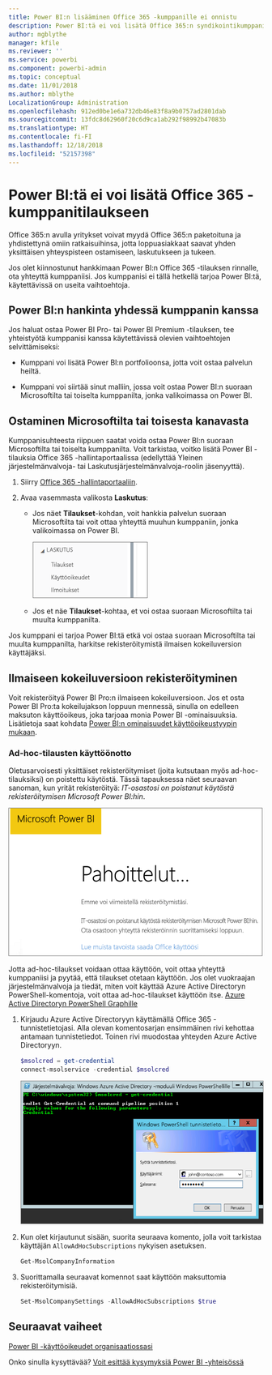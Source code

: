 ```yaml
---
title: Power BI:n lisääminen Office 365 -kumppanille ei onnistu
description: Power BI:tä ei voi lisätä Office 365:n syndikointikumppanille. Syndikoitu malli on Office 365:n käyttämä ostamisen malli.
author: mgblythe
manager: kfile
ms.reviewer: ''
ms.service: powerbi
ms.component: powerbi-admin
ms.topic: conceptual
ms.date: 11/01/2018
ms.author: mblythe
LocalizationGroup: Administration
ms.openlocfilehash: 912ed0be1e6a732db46e83f8a9b0757ad2801dab
ms.sourcegitcommit: 13fdc8d62960f20c6d9ca1ab292f98992b47083b
ms.translationtype: HT
ms.contentlocale: fi-FI
ms.lasthandoff: 12/18/2018
ms.locfileid: "52157398"
---
```

# <a name="unable-to-add-power-bi-to-office-365-partner-subscription"></a>Power BI:tä ei voi lisätä Office 365 -kumppanitilaukseen

Office 365:n avulla yritykset voivat myydä Office 365:n paketoituna ja yhdistettynä omiin ratkaisuihinsa, jotta loppuasiakkaat saavat yhden yksittäisen yhteyspisteen ostamiseen, laskutukseen ja tukeen.

Jos olet kiinnostunut hankkimaan Power BI:n Office 365 -tilauksen rinnalle, ota yhteyttä kumppaniisi. Jos kumppanisi ei tällä hetkellä tarjoa Power BI:tä, käytettävissä on useita vaihtoehtoja.

## <a name="work-with-your-partner-to-purchase-power-bi"></a>Power BI:n hankinta yhdessä kumppanin kanssa

Jos haluat ostaa Power BI Pro- tai Power BI Premium -tilauksen, tee yhteistyötä kumppanisi kanssa käytettävissä olevien vaihtoehtojen selvittämiseksi:

* Kumppani voi lisätä Power BI:n portfolioonsa, jotta voit ostaa palvelun heiltä.

* Kumppani voi siirtää sinut malliin, jossa voit ostaa Power BI:n suoraan Microsoftilta tai toiselta kumppanilta, jonka valikoimassa on Power BI.

## <a name="purchase-from-microsoft-or-another-channel"></a>Ostaminen Microsoftilta tai toisesta kanavasta

Kumppanisuhteesta riippuen saatat voida ostaa Power BI:n suoraan Microsoftilta tai toiselta kumppanilta. Voit tarkistaa, voitko lisätä Power BI -tilauksia Office 365 -hallintaportaalissa (edellyttää Yleinen järjestelmänvalvoja- tai Laskutusjärjestelmänvalvoja-roolin jäsenyyttä).

1. Siirry [Office 365 -hallintaportaaliin](https://admin.microsoft.com/AdminPortal/Home#/homepage).

1. Avaa vasemmasta valikosta **Laskutus**:

    * Jos näet **Tilaukset**-kohdan, voit hankkia palvelun suoraan Microsoftilta tai voit ottaa yhteyttä muuhun kumppaniin, jonka valikoimassa on Power BI.

        ![Laskutus ja tilaukset](media/service-admin-syndication-partner/billingsub.png)

    * Jos et näe **Tilaukset**-kohtaa, et voi ostaa suoraan Microsoftilta tai muulta kumppanilta.

Jos kumppani ei tarjoa Power BI:tä etkä voi ostaa suoraan Microsoftilta tai muulta kumppanilta, harkitse rekisteröitymistä ilmaisen kokeiluversion käyttäjäksi.

## <a name="sign-up-for-a-free-trial"></a>Ilmaiseen kokeiluversioon rekisteröityminen

Voit rekisteröityä Power BI Pro:n ilmaiseen kokeiluversioon. Jos et osta Power BI Pro:ta kokeilujakson loppuun mennessä, sinulla on edelleen maksuton käyttöoikeus, joka tarjoaa monia Power BI -ominaisuuksia. Lisätietoja saat kohdata [Power BI:n ominaisuudet käyttöoikeustyypin mukaan](service-features-license-type.md).

### <a name="enable-ad-hoc-subscriptions"></a>Ad-hoc-tilausten käyttöönotto

Oletusarvoisesti yksittäiset rekisteröitymiset (joita kutsutaan myös ad-hoc-tilauksiksi) on poistettu käytöstä. Tässä tapauksessa näet seuraavan sanoman, kun yrität rekisteröityä: *IT-osastosi on poistanut käytöstä rekisteröitymisen Microsoft Power BI:hin*.

![Pahoittelut-kuva](media/service-admin-syndication-partner/sorry.png)

Jotta ad-hoc-tilaukset voidaan ottaa käyttöön, voit ottaa yhteyttä kumppaniisi ja pyytää, että tilaukset otetaan käyttöön. Jos olet vuokraajan järjestelmänvalvoja ja tiedät, miten voit käyttää Azure Active Directoryn PowerShell-komentoja, voit ottaa ad-hoc-tilaukset käyttöön itse. [Azure Active Directoryn PowerShell Graphille](/powershell/azure/active-directory/install-adv2/)

1. Kirjaudu Azure Active Directoryyn käyttämällä Office 365 -tunnistetietojasi. Alla olevan komentosarjan ensimmäinen rivi kehottaa antamaan tunnistetiedot. Toinen rivi muodostaa yhteyden Azure Active Directoryyn.

    ```powershell
    $msolcred = get-credential
    connect-msolservice -credential $msolcred
    ```

    ![Tunnistetietojen antaminen](media/service-admin-syndication-partner/aad-signin.png)

1. Kun olet kirjautunut sisään, suorita seuraava komento, jolla voit tarkistaa käyttäjän `AllowAdHocSubscriptions` nykyisen asetuksen.

    ```powershell
    Get-MsolCompanyInformation
    ```

1. Suorittamalla seuraavat komennot saat käyttöön maksuttomia rekisteröitymisiä.

    ```powershell
    Set-MsolCompanySettings -AllowAdHocSubscriptions $true
    ```

## <a name="next-steps"></a>Seuraavat vaiheet

[Power BI -käyttöoikeudet organisaatiossasi](service-admin-licensing-organization.md)

Onko sinulla kysyttävää? [Voit esittää kysymyksiä Power BI -yhteisössä](http://community.powerbi.com/)